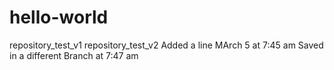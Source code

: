 # hello-world
repository_test_v1
repository_test_v2
Added a line MArch 5 at 7:45 am
Saved in a different Branch at 7:47 am
